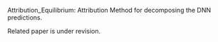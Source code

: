 Attribution_Equilibrium: Attribution Method for decomposing the DNN predictions.

Related paper is under revision.
